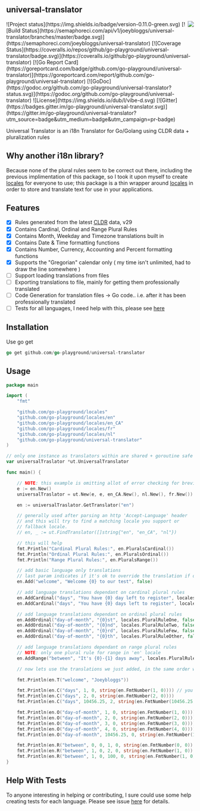## universal-translator
<img align="right" src="https://raw.githubusercontent.com/go-playground/universal-translator/master/logo.png">
![Project status](https://img.shields.io/badge/version-0.11.0-green.svg)
[![Build Status](https://semaphoreci.com/api/v1/joeybloggs/universal-translator/branches/master/badge.svg)](https://semaphoreci.com/joeybloggs/universal-translator)
[![Coverage Status](https://coveralls.io/repos/github/go-playground/universal-translator/badge.svg)](https://coveralls.io/github/go-playground/universal-translator)
[![Go Report Card](https://goreportcard.com/badge/github.com/go-playground/universal-translator)](https://goreportcard.com/report/github.com/go-playground/universal-translator)
[![GoDoc](https://godoc.org/github.com/go-playground/universal-translator?status.svg)](https://godoc.org/github.com/go-playground/universal-translator)
![License](https://img.shields.io/dub/l/vibe-d.svg)
[![Gitter](https://badges.gitter.im/go-playground/universal-translator.svg)](https://gitter.im/go-playground/universal-translator?utm_source=badge&utm_medium=badge&utm_campaign=pr-badge)

Universal Translator is an i18n Translator for Go/Golang using CLDR data + pluralization rules

Why another i18n library?
--------------------------
Because none of the plural rules seem to be correct out there, including the previous implimentation of this package,
so I took it upon myself to create [locales](https://github.com/go-playground/locales) for everyone to use; this package 
is a thin wrapper around [locales](https://github.com/go-playground/locales) in order to store and translate text for 
use in your applications.

Features
--------
- [x] Rules generated from the latest [CLDR](http://cldr.unicode.org/index/downloads) data, v29
- [x] Contains Cardinal, Ordinal and Range Plural Rules
- [x] Contains Month, Weekday and Timezone translations built in
- [x] Contains Date & Time formatting functions
- [x] Contains Number, Currency, Accounting and Percent formatting functions
- [x] Supports the "Gregorian" calendar only ( my time isn't unlimited, had to draw the line somewhere )
- [ ] Support loading translations from files
- [ ] Exporting translations to file, mainly for getting them professionally translated
- [ ] Code Generation for translation files -> Go code.. i.e. after it has been professionally translated
- [ ] Tests for all languages, I need help with this, please see [here](https://github.com/go-playground/locales/issues/1)

Installation
-----------

Use go get 

```go
go get github.com/go-playground/universal-translator
```

Usage
-------
```go
package main

import (
	"fmt"

	"github.com/go-playground/locales"
	"github.com/go-playground/locales/en"
	"github.com/go-playground/locales/en_CA"
	"github.com/go-playground/locales/fr"
	"github.com/go-playground/locales/nl"
	"github.com/go-playground/universal-translator"
)

// only one instance as translators within are shared + goroutine safe
var universalTraslator *ut.UniversalTranslator

func main() {

	// NOTE: this example is omitting allot of error checking for brevity
	e := en.New()
	universalTraslator = ut.New(e, e, en_CA.New(), nl.New(), fr.New())

	en := universalTraslator.GetTranslator("en")

	// generally used after parsing an http 'Accept-Language' header
	// and this will try to find a matching locale you support or
	// fallback locale.
	// en, _ := ut.FindTranslator([]string{"en", "en_CA", "nl"})

	// this will help
	fmt.Println("Cardinal Plural Rules:", en.PluralsCardinal())
	fmt.Println("Ordinal Plural Rules:", en.PluralsOrdinal())
	fmt.Println("Range Plural Rules:", en.PluralsRange())

	// add basic language only translations
	// last param indicates if it's ok to override the translation if one already exists
	en.Add("welcome", "Welcome {0} to our test", false)

	// add language translations dependant on cardinal plural rules
	en.AddCardinal("days", "You have {0} day left to register", locales.PluralRuleOne, false)
	en.AddCardinal("days", "You have {0} days left to register", locales.PluralRuleOther, false)

	// add language translations dependant on ordinal plural rules
	en.AddOrdinal("day-of-month", "{0}st", locales.PluralRuleOne, false)
	en.AddOrdinal("day-of-month", "{0}nd", locales.PluralRuleTwo, false)
	en.AddOrdinal("day-of-month", "{0}rd", locales.PluralRuleFew, false)
	en.AddOrdinal("day-of-month", "{0}th", locales.PluralRuleOther, false)

	// add language translations dependant on range plural rules
	// NOTE: only one plural rule for range in 'en' locale
	en.AddRange("between", "It's {0}-{1} days away", locales.PluralRuleOther, false)

	// now lets use the translations we just added, in the same order we added them

	fmt.Println(en.T("welcome", "Joeybloggs"))

	fmt.Println(en.C("days", 1, 0, string(en.FmtNumber(1, 0)))) // you'd normally have variables defined for 1 and 0
	fmt.Println(en.C("days", 2, 0, string(en.FmtNumber(2, 0))))
	fmt.Println(en.C("days", 10456.25, 2, string(en.FmtNumber(10456.25, 2))))

	fmt.Println(en.O("day-of-month", 1, 0, string(en.FmtNumber(1, 0))))
	fmt.Println(en.O("day-of-month", 2, 0, string(en.FmtNumber(2, 0))))
	fmt.Println(en.O("day-of-month", 3, 0, string(en.FmtNumber(3, 0))))
	fmt.Println(en.O("day-of-month", 4, 0, string(en.FmtNumber(4, 0))))
	fmt.Println(en.O("day-of-month", 10456.25, 0, string(en.FmtNumber(10456.25, 0))))

	fmt.Println(en.R("between", 0, 0, 1, 0, string(en.FmtNumber(0, 0)), string(en.FmtNumber(1, 0))))
	fmt.Println(en.R("between", 1, 0, 2, 0, string(en.FmtNumber(1, 0)), string(en.FmtNumber(2, 0))))
	fmt.Println(en.R("between", 1, 0, 100, 0, string(en.FmtNumber(1, 0)), string(en.FmtNumber(100, 0))))
}
```

Help With Tests
---------------
To anyone interesting in helping or contributing, I sure could use some help creating tests for each language.
Please see issue [here](https://github.com/go-playground/locales/issues/1) for details.
